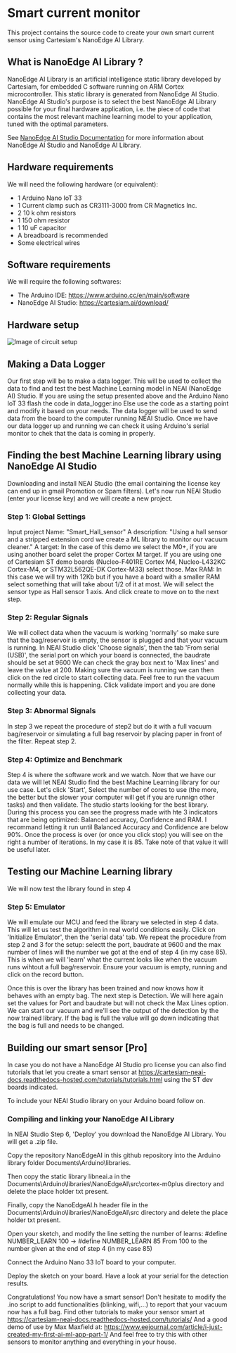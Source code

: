 # Smart current monitor
This project contains the source code to create your own smart current sensor using Cartesiam's NanoEdge AI Library.

## What is NanoEdge AI Library ?
NanoEdge AI Library is an artificial intelligence static library developed by Cartesiam, for embedded C software running on ARM Cortex microcontroller. This static library is generated from NanoEdge AI Studio. 
NanoEdge AI Studio's purpose is to select the best NanoEdge AI Library possible for your final hardware application, i.e. the piece of code that contains the most relevant machine learning model to your application, tuned with the optimal parameters.

See [NanoEdge AI Studio Documentation](https://cartesiam-neai-docs.readthedocs-hosted.com/) for more information about NanoEdge AI Studio and NanoEdge AI Library.

## Hardware requirements
We will need the following hardware (or equivalent):
  * 1 Arduino Nano IoT 33
  * 1 Current clamp such as CR3111-3000 from CR Magnetics Inc.
  * 2 10 k ohm resistors
  * 1 150 ohm resistor
  * 1 10 uF capacitor
  * A breadboard is recommended
  * Some electrical wires
  
## Software requirements
We will require the following softwares:
  * The Arduino IDE: https://www.arduino.cc/en/main/software
  * NanoEdge AI Studio: https://cartesiam.ai/download/
  
## Hardware setup
![Image of circuit setup](https://cartesiam-neai-docs.readthedocs-hosted.com/_images/pince_amp_bb2.png)

## Making a Data Logger
Our first step will be to make a data logger. This will be used to collect the data to find and test the best Machine Learning model in NEAI (NanoEdge AI) Studio.
If you are using the setup presented above and the Arduino Nano IoT 33 flash the code in data_logger.ino
Else use the code as a starting point and modify it based on your needs.
The data logger will be used to send data from the board to the computer running NEAI Studio. 
Once we have our data logger up and running we can check it using Arduino's serial monitor to chek that the data is coming in properly.


## Finding the best Machine Learning library using NanoEdge AI Studio
Downloading and install NEAI Studio (the email containing the license key can end up in gmail Promotion or Spam filters).
Let's now run NEAI Studio (enter your license key) and we will create a new project. 
### Step 1: Global Settings
Input project Name: "Smart_Hall_sensor"
A description: "Using a hall sensor and a stripped extension cord we create a ML library to monitor our vacuum cleaner."
A target: In the case of this demo we select the M0+, if you are using another board selet the proper Cortex M target. If you are using one of Cartesiam ST demo boards (Nucleo-F401RE Cortex M4, Nucleo-L432KC Cortex-M4, or STM32L562QE-DK Cortex-M33) select those.
Max RAM: In this case we will try with 12Kb but if you have a board with a smaller RAM select something that will take about 1/2 of it at most. 
We will select the sensor type as Hall sensor 1 axis.
And click create to move on to the next step.

### Step 2: Regular Signals
We will collect data when the vacuum is working 'normally' so make sure that the bag/reservoir is empty, the sensor is plugged and that your vacuum is running.
In NEAI Studio click 'Choose signals', 
then the tab 'From serial (USB)', 
the serial port on which your board is connected,
the baudrate should be set at 9600 
We can check the gray box next to 'Max lines' and leave the value at 200. 
Making sure the vacuum is running we can then click on the red circle to start collecting data. Feel free to run the vacuum normally while this is happening.
Click validate import and you are done collecting your data.

### Step 3: Abnormal Signals
In step 3 we repeat the procedure of step2 but do it with a full vacuum bag/reservoir or simulating a full bag reservoir by placing paper in front of the filter.
Repeat step 2.

### Step 4: Optimize and Benchmark
Step 4 is where the software work and we watch. 
Now that we have our data we will let NEAI Studio find the best Machine Learning library for our use case. 
Let's click 'Start', Select the number of cores to use (the more, the better but the slower your computer will get if you are runnign other tasks) and then validate.
The studio starts looking for the best library. During this process you can see the progress made with hte 3 indicators that are being optimized: Balanced accuracy, Confidence and RAM. I recommand letting it run until Balanced Accuracy and Confidence are below 90%. Once the process is over (or once you click stop) you will see on the right a number of iterations. In my case it is 85. Take note of that value it will be useful later.


## Testing our Machine Learning library
We will now test the library found in step 4
### Step 5: Emulator
We will emulate our MCU and feed the library we selected in step 4 data. This will let us test the algorithm in real world conditions easily. 
Click on 'Initialize Emulator', then the 'serial data' tab.
We repeat the procedure from step 2 and 3 for the setup: selectt the port, baudrate at 9600 and the max number of lines will the number we got at the end of step 4 (in my case 85). 
This is when we will 'learn' what the current looks like when the vacuum runs wihtout a full bag/reservoir. Ensure your vacuum is empty, running and click on the record button. 

Once this is over the library has been trained and now knows how it behaves with an empty bag. 
The next step is Detection. We will here again set the values for Port and baudrate but will not check the Max Lines option. 
We can start our vacuum and we'll see the output of the detection by the now trained library. If the bag is full the value will go down indicating that the bag is full and needs to be changed. 

## Building our smart sensor [Pro]
In case you do not have a NanoEdge AI Studio pro license you can also find tutorials that let you create a smart sensor at https://cartesiam-neai-docs.readthedocs-hosted.com/tutorials/tutorials.html using the ST dev boards indicated.

To include your NEAI Studio library on your Arduino board follow on. 

### Compiling and linking your NanoEdge AI Library
In NEAI Studio Step 6, 'Deploy' you download the NanoEdge AI Library. You will get a .zip file.

Copy the repository NanoEdgeAI in this github repository into the Arduino library folder Documents\Arduino\libraries.

Then copy the static library libneai.a in the Documents\Arduino\libraries\NanoEdgeAI\src\cortex-m0plus directory and delete the place holder txt present.

Finally, copy the NanoEdgeAI.h header file in the Documents\Arduino\libraries\NanoEdgeAI\src directory and delete the place holder txt present.

Open your sketch, and modify the line setting the number of learns:
#define NUMBER_LEARN 100 -> #define NUMBER_LEARN 85
From 100 to the number given at the end of step 4 (in my case 85)

Connect the Arduino Nano 33 IoT board to your computer.

Deploy the sketch on your board. Have a look at your serial for the detection results.

Congratulations! You now have a smart sensor! Don't hesitate to modify the .ino script to add functionalities (blinking, wifi,...) to report that your vacuum now has a full bag.
Find other tutorials to make your sensor smart at https://cartesiam-neai-docs.readthedocs-hosted.com/tutorials/
And a good demo of use by Max Maxfield at: https://www.eejournal.com/article/i-just-created-my-first-ai-ml-app-part-1/
And feel free to try this with other sensors to monitor anything and everything in your house.
